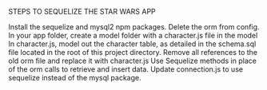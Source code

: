 STEPS TO SEQUELIZE THE STAR WARS APP


Install the sequelize and mysql2 npm packages.
Delete the orm from config. In your app folder, create a model folder with a character.js file in the model
In character.js, model out the character table, as detailed in the schema.sql file located in the root of this project directory.
Remove all references to the old orm file and replace it with character.js
Use Sequelize methods in place of the orm calls to retrieve and insert data.
Update connection.js to use sequelize instead of the mysql package.
